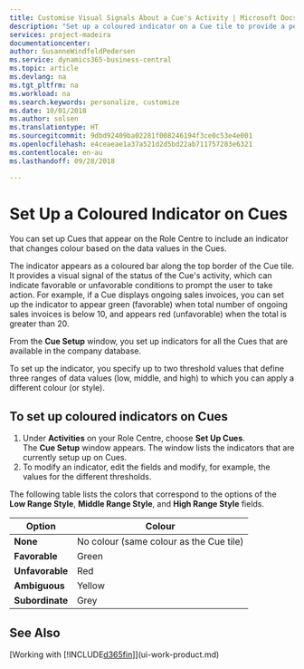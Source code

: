 ```yaml
---
title: Customise Visual Signals About a Cue's Activity | Microsoft Docs
description: "Set up a coloured indicator on a Cue tile to provide a personalised visual signal of the Cue’s activity."
services: project-madeira
documentationcenter: 
author: SusanneWindfeldPedersen
ms.service: dynamics365-business-central
ms.topic: article
ms.devlang: na
ms.tgt_pltfrm: na
ms.workload: na
ms.search.keywords: personalize, customize
ms.date: 10/01/2018
ms.author: solsen
ms.translationtype: HT
ms.sourcegitcommit: 9dbd92409ba02281f008246194f3ce0c53e4e001
ms.openlocfilehash: e4ceaeae1a37a521d2d5bd22ab711757283e6321
ms.contentlocale: en-au
ms.lasthandoff: 09/28/2018

---
```

# <a name="set-up-a-colored-indicator-on-cues"></a>Set Up a Coloured Indicator on Cues
You can set up Cues that appear on the Role Centre to include an indicator that changes colour based on the data values in the Cues.

The indicator appears as a coloured bar along the top border of the Cue tile. It provides a visual signal of the status of the Cue's activity, which can indicate favorable or unfavorable conditions to prompt the user to take action. For example, if a Cue displays ongoing sales invoices, you can set up the indicator to appear green (favorable) when total number of ongoing sales invoices is below 10, and appears red (unfavorable) when the total is greater than 20.

From the **Cue Setup** window, you set up indicators for all the Cues that are available in the company database.

To set up the indicator, you specify up to two threshold values that define three ranges of data values (low, middle, and high) to which you can apply a different colour (or style).

## <a name="to-set-up-colored-indicators-on-cues"></a>To set up coloured indicators on Cues
1. Under **Activities** on your Role Centre, choose **Set Up Cues**.  
   The **Cue Setup** window appears. The window lists the indicators that are currently setup up on Cues.
2. To modify an indicator, edit the fields and modify, for example, the values for the different thresholds.  

The following table lists the colors that correspond to the options of the **Low Range Style**, **Middle Range Style**, and **High Range Style** fields.

| Option | Colour |
| --- | --- |
| **None** |No colour (same colour as the Cue tile)|
| **Favorable** |Green |
| **Unfavorable** |Red |
| **Ambiguous** |Yellow |
| **Subordinate** |Grey |

## <a name="see-also"></a>See Also
[Working with [!INCLUDE[d365fin](includes/d365fin_md.md)]](ui-work-product.md)

